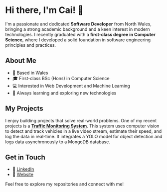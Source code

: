 # Hi there, I'm Cai! 👋

I'm a passionate and dedicated **Software Developer** from North Wales, bringing a strong academic background and a keen interest in modern technologies. I recently graduated with a **first-class degree in Computer Science**, where I developed a solid foundation in software engineering principles and practices.

## About Me

- 🏴󠁧󠁢󠁷󠁬󠁳󠁿 Based in Wales
- 🎓 First-class BSc (Hons) in Computer Science
- 💻 Interested in Web Development and Machine Learning
- 🌱 Always learning and exploring new technologies

## My Projects

I enjoy building projects that solve real-world problems. One of my recent projects is a [**Traffic Monitoring System**](https://github.com/caisamuels/traffic-monitoring-system). This system uses computer vision to detect and track vehicles in a live video stream, estimate their speed, and log the data in real-time. It integrates a YOLO model for object detection and logs data asynchronously to a MongoDB database.

## Get in Touch

- 💼 [LinkedIn](https://www.linkedin.com/in/caisamuels/)
- 🔗 [Website](cais.dev)

Feel free to explore my repositories and connect with me!
